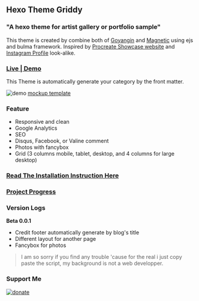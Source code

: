 ## Hexo Theme Griddy

### "A hexo theme for artist gallery or portfolio sample"

This theme is created by combine both of [Goyangin](https://github.com/g3xx/goyangin) and [Magnetic](https://github.com/klugjo/hexo-theme-magnetic) using ejs and bulma framework. Inspired by [Procreate Showcase website](https://procreate.art/showcase) and [Instagram Profile](https://www.instagram.com/kanashkova.lera/) look-alike.

### [Live | Demo](https://aflasio.netlify.com)

This Theme is automatically generate your category by the front matter.

![demo](https://cdn.statically.io/img/github.com/sira313/hexo-theme-griddy/raw/master/mockup.jpg)
[mockup template](https://www.freepik.com/free-psd/laptop-mobile-mock-up-design_1053178.htm)

### Feature
 - Responsive and clean
 - Google Analytics
 - SEO
 - Disqus, Facebook, or Valine comment
 - Photos with fancybox
 - Grid (3 columns mobile, tablet, desktop, and 4 columns for large desktop)

### [Read The Installation Instruction Here](https://github.com/sira313/hexo-theme-griddy/wiki/Installation-Instruction)

### [Project Progress](https://github.com/sira313/hexo-theme-griddy/projects/1)
### Version Logs

**Beta 0.0.1**
- Credit footer automatically generate by blog's title
- Different layout for another page
- Fancybox for photos

> I am so sorry if you find any trouble 'cause for the real i just copy paste the script, my background is not a web developper.
### Support Me

[![donate](https://i.ibb.co/BKRhBpK/paypal-donate-button-high-quality-png.png)](https://paypal.me/aflasio)
